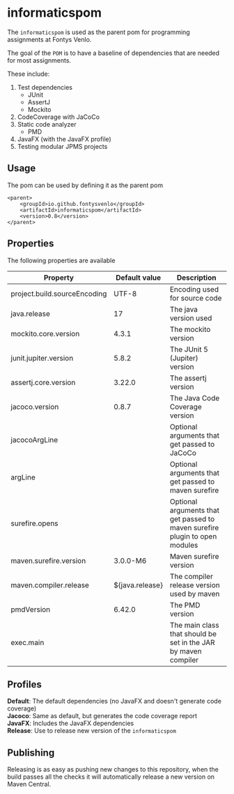 # informaticspom

The `informaticspom` is used as the parent pom for programming assignments at Fontys Venlo. 

The goal of the `POM` is to have a baseline of dependencies that are needed for most assignments.

These include:

1. Test dependencies
    - JUnit
    - AssertJ
    - Mockito
2. CodeCoverage with JaCoCo
3. Static code analyzer
    - PMD
4. JavaFX (with the JavaFX profile)
5. Testing modular JPMS projects

## Usage

The pom can be used by defining it as the parent pom

```
<parent>
    <groupId>io.github.fontysvenlo</groupId>  
    <artifactId>informaticspom</artifactId>
    <version>0.8</version>
</parent>
```

## Properties

The following properties are available

| Property | Default value | Description |
| --- | --- | --- |
| project.build.sourceEncoding | UTF-8 | Encoding used for source code |
| java.release | 17 | The java version used |
| mockito.core.version | 4.3.1 | The mockito version |
| junit.jupiter.version | 5.8.2 | The JUnit 5 (Jupiter) version |
| assertj.core.version | 3.22.0 | The assertj version |
| jacoco.version | 0.8.7 | The Java Code Coverage version |
| jacocoArgLine | | Optional arguments that get passed to JaCoCo |
| argLine | | Optional arguments that get passed to maven surefire |
| surefire.opens | | Optional arguments that get passed to maven surefire plugin to open modules |
| maven.surefire.version | 3.0.0-M6 | Maven surefire version |
| maven.compiler.release | ${java.release} | The compiler release version used by maven |
| pmdVersion | 6.42.0 | The PMD version |
| exec.main | | The main class that should be set in the JAR by maven compiler |

## Profiles

**Default**: The default dependencies (no JavaFX and doesn't generate code coverage)  
**Jacoco**: Same as default, but generates the code coverage report  
**JavaFX**: Includes the JavaFX dependencies  
**Release**: Use to 
release new version of the `informaticspom`

## Publishing

Releasing is as easy as pushing new changes to this repository, when the build passes all the checks it will automatically release a new version on Maven Central.